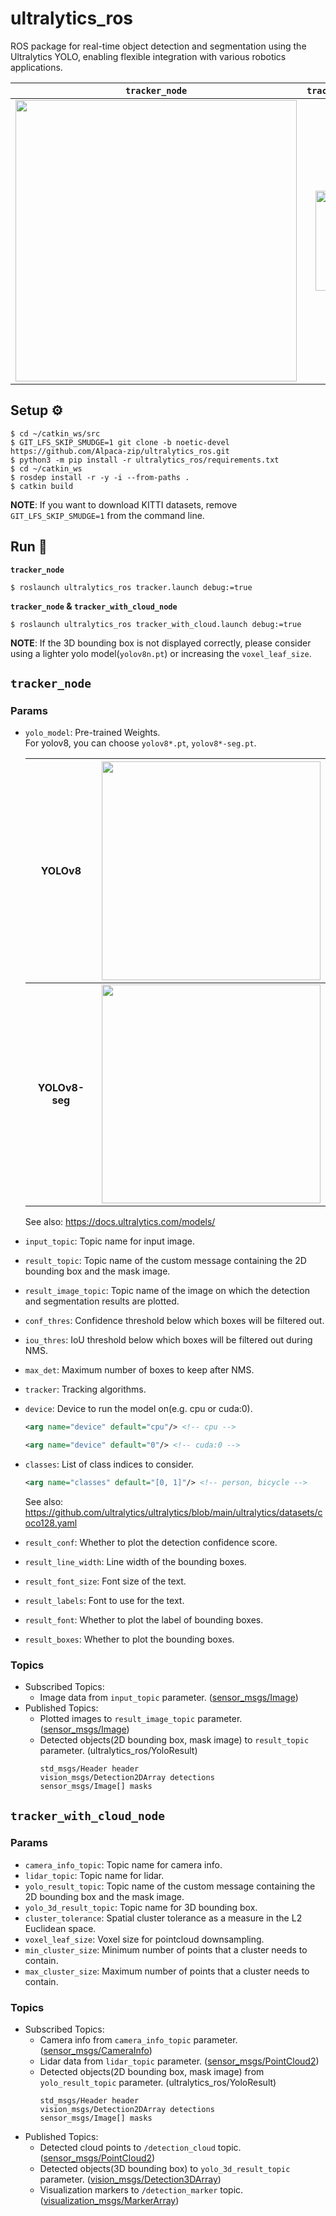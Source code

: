 # ultralytics_ros
ROS package for real-time object detection and segmentation using the Ultralytics YOLO, enabling flexible integration with various robotics applications.

|  `tracker_node`  |  `tracker_with_cloud_node`  |
| :------------: | :-----------------------: |
| <img src="https://github.com/Alpaca-zip/ultralytics_ros/assets/84959376/7ccefee5-1bf9-48de-97e0-a61000bba822" width="450px"> | <img src="https://github.com/Alpaca-zip/ultralytics_ros/assets/84959376/674f352f-5171-4fcf-beb5-394aa3dfe320" height="160px"> |

## Setup ⚙
```
$ cd ~/catkin_ws/src
$ GIT_LFS_SKIP_SMUDGE=1 git clone -b noetic-devel https://github.com/Alpaca-zip/ultralytics_ros.git
$ python3 -m pip install -r ultralytics_ros/requirements.txt
$ cd ~/catkin_ws
$ rosdep install -r -y -i --from-paths .
$ catkin build
```
**NOTE**: If you want to download KITTI datasets, remove `GIT_LFS_SKIP_SMUDGE=1` from the command line.
## Run 🚀
**`tracker_node`**
```
$ roslaunch ultralytics_ros tracker.launch debug:=true
```
**`tracker_node` & `tracker_with_cloud_node`**
```
$ roslaunch ultralytics_ros tracker_with_cloud.launch debug:=true
```
**NOTE**: If the 3D bounding box is not displayed correctly, please consider using a lighter yolo model(`yolov8n.pt`) or increasing the `voxel_leaf_size`.

## `tracker_node`
### Params
- `yolo_model`: Pre-trained Weights.  
For yolov8, you can choose `yolov8*.pt`, `yolov8*-seg.pt`.

  |  YOLOv8  |  <img src="https://github.com/Alpaca-zip/ultralytics_ros/assets/84959376/08770080-bf20-470b-8269-eee7a7c41acc" width="350px">  |
  | :-------------: | :-------------: |
  |  **YOLOv8-seg**  |  <img src="https://github.com/Alpaca-zip/ultralytics_ros/assets/84959376/7bb6650c-769d-41c1-86f7-39fcbf01bc7c" width="350px">  |
  
  See also: https://docs.ultralytics.com/models/
- `input_topic`: Topic name for input image.
- `result_topic`: Topic name of the custom message containing the 2D bounding box and the mask image.
- `result_image_topic`: Topic name of the image on which the detection and segmentation results are plotted.
- `conf_thres`: Confidence threshold below which boxes will be filtered out.
- `iou_thres`: IoU threshold below which boxes will be filtered out during NMS.
- `max_det`: Maximum number of boxes to keep after NMS.
- `tracker`: Tracking algorithms.
- `device`: Device to run the model on(e.g. cpu or cuda:0).
  ```xml
  <arg name="device" default="cpu"/> <!-- cpu -->
  ```
  ```xml
  <arg name="device" default="0"/> <!-- cuda:0 -->
  ```
- `classes`: List of class indices to consider.
  ```xml
  <arg name="classes" default="[0, 1]"/> <!-- person, bicycle -->
  ```
  See also: https://github.com/ultralytics/ultralytics/blob/main/ultralytics/datasets/coco128.yaml 
- `result_conf`:  Whether to plot the detection confidence score.
- `result_line_width`: Line width of the bounding boxes.
- `result_font_size`: Font size of the text.
- `result_labels`: Font to use for the text.
- `result_font`: Whether to plot the label of bounding boxes.
- `result_boxes`: Whether to plot the bounding boxes.
### Topics
- Subscribed Topics:
  - Image data from `input_topic` parameter. ([sensor_msgs/Image](https://docs.ros.org/en/api/sensor_msgs/html/msg/Image.html))
- Published Topics:
  - Plotted images to `result_image_topic` parameter. ([sensor_msgs/Image](https://docs.ros.org/en/api/sensor_msgs/html/msg/Image.html))
  - Detected objects(2D bounding box, mask image) to `result_topic` parameter. (ultralytics_ros/YoloResult)
    ```
    std_msgs/Header header
    vision_msgs/Detection2DArray detections
    sensor_msgs/Image[] masks
    ```
## `tracker_with_cloud_node`
### Params
- `camera_info_topic`: Topic name for camera info.
- `lidar_topic`: Topic name for lidar.
- `yolo_result_topic`: Topic name of the custom message containing the 2D bounding box and the mask image.
- `yolo_3d_result_topic`: Topic name for 3D bounding box.
- `cluster_tolerance`: Spatial cluster tolerance as a measure in the L2 Euclidean space.
- `voxel_leaf_size`: Voxel size for pointcloud downsampling.
- `min_cluster_size`: Minimum number of points that a cluster needs to contain.
- `max_cluster_size`: Maximum number of points that a cluster needs to contain.
### Topics
- Subscribed Topics:
  - Camera info from `camera_info_topic` parameter. ([sensor_msgs/CameraInfo](https://docs.ros.org/en/api/sensor_msgs/html/msg/CameraInfo.html))
  - Lidar data from `lidar_topic` parameter. ([sensor_msgs/PointCloud2](https://docs.ros.org/en/api/sensor_msgs/html/msg/PointCloud2.html))
  - Detected objects(2D bounding box, mask image) from `yolo_result_topic` parameter. (ultralytics_ros/YoloResult)
    ```
    std_msgs/Header header
    vision_msgs/Detection2DArray detections
    sensor_msgs/Image[] masks
    ```
- Published Topics:
  - Detected cloud points to `/detection_cloud` topic. ([sensor_msgs/PointCloud2](https://docs.ros.org/en/api/sensor_msgs/html/msg/PointCloud2.html))
  - Detected objects(3D bounding box) to `yolo_3d_result_topic` parameter. ([vision_msgs/Detection3DArray](http://docs.ros.org/en/lunar/api/vision_msgs/html/msg/Detection3DArray.html))
  - Visualization markers to `/detection_marker` topic. ([visualization_msgs/MarkerArray](https://docs.ros.org/en/api/visualization_msgs/html/msg/MarkerArray.html))